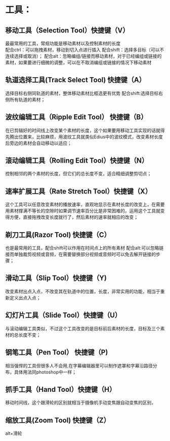 # 工具：
## 移动工具（Selection Tool）快捷键（V）
最最常用的工具，常规功能是移动素材以及控制素材的长度  
配合ctrl：可以拖拽素材，移动到切入点进行插入
配合shift：选择多目标（可以不连续选择或取消）；
配合alt：忽略编组/链接而移动素材，对于已经编组或链接的素材，如果要进行细微的调整，可以在不取消编组或链接的情况下移动素材

## 轨道选择工具(Track Select Tool) 快捷键（A）
选择目标右侧同轨道的素材，整体移动素材比框选更有优势
配合shift:选择目标右侧所有轨道的素材；

## 波纹编辑工具（Ripple Edit Tool） 快捷键（B）
在已剪辑好的时间线上改变某个素材的长度，这个如果要用移动工具实现的话就得先腾出位置来，比较麻烦，用波纹工具就类似Edius中的波纹模式，改变素材长度后旁边的素材会自动移动以适应；

## 滚动编辑工具（Rolling Edit Tool）快捷键（N）
控制相邻的两个素材的长度，但它们的总长度不变，适合精细调整剪切点；

## 速率扩展工具（Rate Stretch Tool）快捷键（X）
这个工具可以任意改变素材的播放速率，直观地显示在素材长度的改变上，在需要用素材撑满不等长的空隙时如果调节速率百分比是非常困难的，运用这个工具就变得方便，直接拖拽改变长度就行了，然后素材的速率就相应的改变；
 
## 剃刀工具(Razor Tool) 快捷键（C）
也是最常用的工具，配合shift可以作用在时间点上的所有素材
配合alt:可以忽略链接而单独裁剪视频或音频，在需要替换部分视频或音频时可以免去解开链接的步骤；

## 滑动工具（Slip Tool）快捷键（Y)
改变素材出点入点，不改变其在轨道中的位置，长度，非常实用的功能，相当于重新定义出点入点；

## 幻灯片工具（Slide Tool）快捷键（U）
与滚动编辑工具类似，不过这个工具改变的是目标前后素材的长度，目标及三个素材的总长度不变；

## 钢笔工具（Pen Tool） 快捷键（P)
相当强悍的工具但很多人不会用,在字幕编辑器里可以制作遮罩和字幕沿路径分布，具体用法同photoshop中一样；

## 抓手工具（Hand Tool）快捷键（H）
移动时间线，这个跟滑轮的区别就相当于摄像机手动变焦跟自动变焦的区别，

## 缩放工具(Zoom Tool) 快捷键（Z）
alt+滑轮